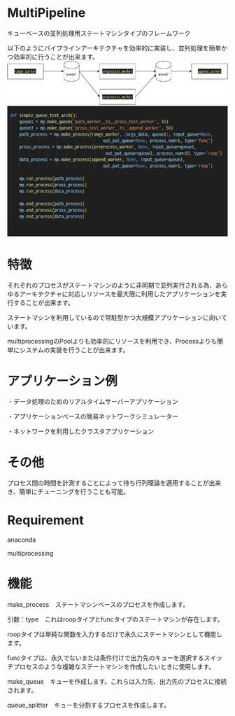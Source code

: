 # MultiPipeline
キューベースの並列処理用ステートマシンタイプのフレームワーク

以下のようにパイプラインアーキテクチャを効率的に実装し、並列処理を簡単かつ効率的に行うことが出来ます。
<img src=multipipeline_queue_test.png> <img src=test_code.png>

# 特徴
それぞれのプロセスがステートマシンのように非同期で並列実行される為、あらゆるアーキテクチャに対応しリソースを最大限に利用したアプリケーションを実行することが出来ます。

ステートマシンを利用しているので常駐型かつ大規模アプリケーションに向いています。

multiprocessingのPoolよりも効率的にリソースを利用でき、Processよりも簡単にシステムの実装を行うことが出来ます。

# アプリケーション例
・データ処理のためのリアルタイムサーバーアプリケーション

・アプリケーションベースの簡易ネットワークシミュレーター

・ネットワークを利用したクラスタアプリケーション

# その他
プロセス間の時間を計測することによって待ち行列理論を適用することが出来き、簡単にチューニングを行うことも可能。

# Requirement
anaconda

multiprocessing

# 機能
make_process　ステートマシンベースのプロセスを作成します。

引数：type　これはroopタイプとfuncタイプのステートマシンが存在します。

roopタイプは単純な関数を入力するだけで永久にステートマシンとして機能します。

funcタイプは、永久でないまたは条件付けで出力先のキューを選択するスイッチプロセスのような複雑なステートマシンを作成したいときに使用します。


make_queue　キューを作成します。これらは入力先、出力先のプロセスに接続されます。

queue_splitter　キューを分割するプロセスを作成します。
